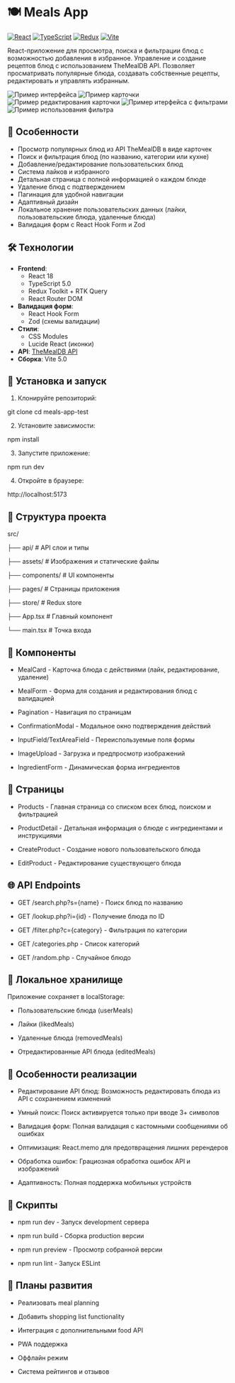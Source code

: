 # 🍽️ Meals App

[![React](https://img.shields.io/badge/React-18-blue)](https://reactjs.org/)
[![TypeScript](https://img.shields.io/badge/TypeScript-5.0-blue)](https://www.typescriptlang.org/)
[![Redux](https://img.shields.io/badge/Redux_Toolkit-1.9-purple)](https://redux-toolkit.js.org/)
[![Vite](https://img.shields.io/badge/Vite-5.0-orange)](https://vitejs.dev/)

React-приложение для просмотра, поиска и фильтрации блюд с возможностью добавления в избранное. Управление и создание рецептов блюд с использованием TheMealDB API. Позволяет просматривать популярные блюда, создавать собственные рецепты, редактировать и управлять избранным.

![Пример интерфейса](./src/assets/images/202638.jpg)
![Пример карточки](./src/assets/images/202629.jpg)
![Пример редактирования карточки](./src/assets/images/202046.jpg)
![Пример итерфейса с фильтрами](./src/assets/images/202646.jpg)
![Пример использования фильтра](./src/assets/images/202715.jpg)

## 🌟 Особенности

- Просмотр популярных блюд из API TheMealDB в виде карточек
- Поиск и фильтрация блюд (по названию, категории или кухне)
- Добавление/редактирование пользовательских блюд
- Система лайков и избранного
- Детальная страница с полной информацией о каждом блюде
- Удаление блюд с подтверждением
- Пагинация для удобной навигации
- Адаптивный дизайн
- Локальное хранение пользовательских данных (лайки, пользовательские блюда, удаленные блюда)
- Валидация форм с React Hook Form и Zod

## 🛠 Технологии

- **Frontend**:
  - React 18
  - TypeScript 5.0
  - Redux Toolkit + RTK Query
  - React Router DOM
- **Валидация форм**:
  - React Hook Form
  - Zod (схемы валидации)
- **Стили**:
  - CSS Modules
  - Lucide React (иконки)
- **API**: [TheMealDB API](https://www.themealdb.com/)
- **Сборка**: Vite 5.0

## 🚀 Установка и запуск

1. Клонируйте репозиторий:

git clone <repository-url>
cd meals-app-test

2. Установите зависимости:

npm install

3. Запустите приложение:

npm run dev

4. Откройте в браузере:

http://localhost:5173

## 📂 Структура проекта

src/

├── api/ # API слои и типы

├── assets/ # Изображения и статические файлы

├── components/ # UI компоненты

├── pages/ # Страницы приложения

├── store/ # Redux store

├── App.tsx # Главный компонент

└── main.tsx # Точка входа

## 🎨 Компоненты

- MealCard - Карточка блюда с действиями (лайк, редактирование, удаление)

- MealForm - Форма для создания и редактирования блюд с валидацией

- Pagination - Навигация по страницам

- ConfirmationModal - Модальное окно подтверждения действий

- InputField/TextAreaField - Переиспользуемые поля формы

- ImageUpload - Загрузка и предпросмотр изображений

- IngredientForm - Динамическая форма ингредиентов

## 📱 Страницы

- Products - Главная страница со списком всех блюд, поиском и фильтрацией

- ProductDetail - Детальная информация о блюде с ингредиентами и инструкциями

- CreateProduct - Создание нового пользовательского блюда

- EditProduct - Редактирование существующего блюда

## 🌐 API Endpoints

- GET /search.php?s={name} - Поиск блюд по названию

- GET /lookup.php?i={id} - Получение блюда по ID

- GET /filter.php?c={category} - Фильтрация по категории

- GET /categories.php - Список категорий

- GET /random.php - Случайное блюдо

## 💾 Локальное хранилище

Приложение сохраняет в localStorage:

- Пользовательские блюда (userMeals)

- Лайки (likedMeals)

- Удаленные блюда (removedMeals)

- Отредактированные API блюда (editedMeals)

## 🔧 Особенности реализации

- Редактирование API блюд: Возможность редактировать блюда из API с сохранением изменений

- Умный поиск: Поиск активируется только при вводе 3+ символов

- Валидация форм: Полная валидация с кастомными сообщениями об ошибках

- Оптимизация: React.memo для предотвращения лишних ререндеров

- Обработка ошибок: Грациозная обработка ошибок API и изображений

- Адаптивность: Полная поддержка мобильных устройств

## 📝 Скрипты

- npm run dev - Запуск development сервера

- npm run build - Сборка production версии

- npm run preview - Просмотр собранной версии

- npm run lint - Запуск ESLint

## 🎯 Планы развития

- Реализовать meal planning

- Добавить shopping list functionality

- Интеграция с дополнительными food API

- PWA поддержка

- Оффлайн режим

- Система рейтингов и отзывов
